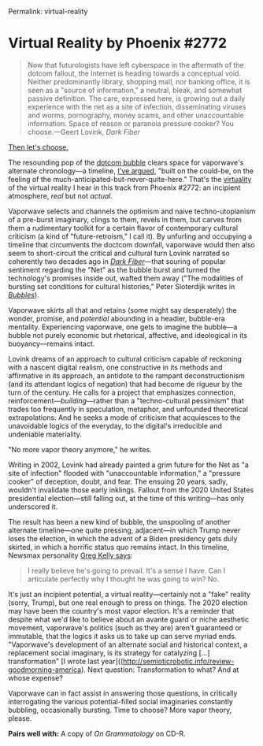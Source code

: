 Permalink: virtual-reality

# Virtual Reality by Phoenix #2772

> Now that futurologists have left cyberspace in the aftermath of the dotcom fallout, the Internet is heading towards a conceptual void. Neither predominantly library, shopping mall, nor banking office, it is seen as a "source of information," a neutral, bleak, and somewhat passive definition. The care, expressed here, is growing out a daily experience with the net as a site of infection, disseminating viruses and worms, pornography, money scams, and other unaccountable information. Space of reason or paranoia pressure cooker? You choose.—Geert Lovink, _Dark Fiber_

[Then let's choose.](https://dream-catalogue.bandcamp.com/track/virtual-reality)

The resounding pop of the [dotcom bubble](https://en.wikipedia.org/wiki/Dot-com\_bubble) clears space for vaporwave's alternate chronology—a timeline, [I've argued](http://semioticrobotic.info/review-goodmorning-america), "built on the could-be, on the feeling of the much-anticipated-but-never-quite-here." That's the [virtuality](https://en.wikipedia.org/wiki/Virtuality\_(philosophy)) of the virtual reality I hear in this track from Phoenix #2772: an incipient atmosphere, _real_ but not _actual_.

Vaporwave selects and channels the optimism and naive techno-utopianism of a pre-burst imaginary, clings to them, revels in them, but carves from them a rudimentary toolkit for a certain flavor of contemporary cultural criticism (a kind of "future-retroism," I call it). By unfurling and occupying a timeline that circumvents the doctcom downfall, vaporwave would then also seem to short-circuit the critical and cultural turn Lovink narrated so coherently two decades ago in [_Dark Fiber_](https://mitpress.mit.edu/books/dark-fiber)—that souring of popular sentiment regarding the "Net" as the bubble burst and turned the technology's promises inside out, wafted them away ("The modalities of bursting set conditions for cultural histories," Peter Sloterdijk writes in [_Bubbles_](https://mitpress.mit.edu/books/bubbles)).

Vaporwave skirts all that and retains (some might say desperately) the wonder, promise, and _potential_ abounding in a headier, bubble-era mentality. Experiencing vaporwave, one gets to imagine the bubble—a bubble not purely economic but rhetorical, affective, and ideological in its buoyancy—remains intact.

Lovink dreams of an approach to cultural criticism capable of reckoning with a nascent digital realism, one constructive in its methods and affirmative in its approach, an antidote to the rampant deconstructionism (and its attendant logics of negation) that had become de rigueur by the turn of the century. He calls for a project that emphasizes connection, reinforcement—_building_—rather than a "techno-cultural pessimism" that trades too frequently in speculation, metaphor, and unfounded theoretical extrapolations. And he seeks a mode of criticism that acquiesces to the unavoidable logics of the everyday, to the digital's irreducible and undeniable materiality.

"No more vapor theory anymore," he writes.

Writing in 2002, Lovink had already painted a grim future for the Net as "a site of infection" flooded with "unaccountable information," a "pressure cooker" of deception, doubt, and fear. The ensuing 20 years, sadly, wouldn't invalidate those early inklings. Fallout from the 2020 United States presidential election—still falling out, at the time of this writing—has only underscored it.

The result has been a new kind of bubble, the unspooling of another alternate timeline—one quite pressing, adjacent—in which Trump never loses the election, in which the advent of a Biden presidency gets duly skirted, in which a horrific status quo remains intact. In this timeline, Newsmax personality [Greg Kelly says](https://www.nytimes.com/2020/11/22/business/media/newsmax-trump-fox-news.html):

> I really believe he's going to prevail. It's a sense I have. Can I articulate perfectly why I thought he was going to win? No.

It's just an incipient potential, a virtual reality—certainly not a "fake" reality (sorry, Trump), but one real enough to press on things. The 2020 election may have been the country's most vapor election. It's a reminder that despite what we'd like to believe about an avante guard or niche aesthetic movement, vaporwave's politics (such as they are) aren't guaranteed or immutable, that the logics it asks us to take up can serve myriad ends. "Vaporwave's development of an alternate social and historical context, a replacement social imaginary, is its strategy for catalyzing [...] transformation" [I wrote last year]((http://semioticrobotic.info/review-goodmorning-america). Next question: Transformation to what? And at whose expense?

Vaporwave can in fact assist in answering those questions, in critically interrogating the various potential-filled social imaginaries constantly bubbling, occasionally bursting. Time to choose? More vapor theory, please.

**Pairs well with:** A copy of _On Grammatology_ on CD-R.
